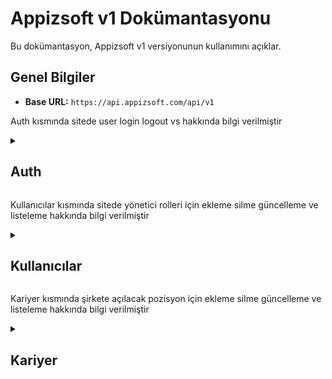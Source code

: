 # Appizsoft v1 Dokümantasyonu

Bu dokümantasyon, Appizsoft v1 versiyonunun kullanımını açıklar.

## Genel Bilgiler

- **Base URL:** `https://api.appizsoft.com/api/v1`


Auth kısmında sitede user login logout  vs  hakkında bilgi verilmiştir

  <details>
  <summary><h2>Auth</h2></summary>
  
  ### Kullanıcı Girişi (Login)

Kullanıcı girişi yapmak için bu endpoint'i kullanabilirsiniz.

**Endpoint:**

`POST /api/v1/auth/login`

**İstek Gövdesi (Request Body):**

- **Yol:** `/api/v1/auth/login`
- **Metod:** POST

- **Parametreler:**

| Parametre          | Tür     | Zorunluluk | Açıklama                     
| ----------------  | ------- | ---------- | ---------------------------- 
| `usernameOrEmail` | string  | Zorunlu    | kullanıcı veya email adresi yazılabilir    |
| `password`       | string  | Zorunlu    |  kullanıcıya ait şifre    |



```json
{
  "usernameOrEmail": "kullanici_adi",
  "password": "gizli_sifre"
}


```
#### Yanıt (Response):
Başarılı bir giriş durumunda, aşağıdaki gibi bir yanıt alırsınız:

```json
{
  "token": "your_jwt_token_here"
}

```

**Hata Durumları:**

- 400 Bad Request: Eksik veya hatalı veri girişi.
- 401 Unauthorized: Kullanıcı kimlik doğrulaması başarısız.
- 500 Internal Server Error: Sunucu hatası, giriş yapılamadı.


### Kullanıcı Çıkışı (Logout)

Kullanıcı çıkışı yapmak için bu endpoint'i kullanabilirsiniz.

**Endpoint:**

`POST /api/v1/auth/logout`

**İstek Gövdesi (Request Body):**

```json
{
  "usernameOrEmail": "john_doe",
}

```
#### Yanıt (Response):
Başarılı bir giriş durumunda, aşağıdaki gibi bir yanıt alırsınız:

```json
{
  "message": "Çıkış işlemi başarıyla tamamlandı."
}
```
**Hata Durumları:**

- 400 Bad Request: Eksik veya hatalı veri girişi.
- 401 Unauthorized: Kullanıcı kimlik doğrulaması başarısız.
- 500 Internal Server Error: Sunucu hatası, çıkış yapılamadı.

 ### Parola Yenileme İsteği (Forgot Password)

Eğer şifrenizi unuttuysanız, yeni bir şifre belirlemek için bu endpoint'i kullanabilirsiniz.

**Endpoint:**

`POST /api/v1/auth/login`

**İstek Gövdesi (Request Body):**

- **Yol:** `/api/v1/auth/login`
- **Metod:** POST

- **Parametreler:**

| Parametre          | Tür     | Zorunluluk | Açıklama                     
| ----------------  | ------- | ---------- | ---------------------------- 
| `email` | string  | Zorunlu    | kayıtlı email adresi   |

```json
{
  "email": "john@example.com"
}


```
#### Yanıt (Response):
Başarılı bir giriş durumunda, aşağıdaki gibi bir yanıt alırsınız:

```json
{
  "message": "Şifre sıfırlama bağlantısı e-posta adresinize gönderildi."
}

```

**Hata Durumları:**

- 400 Bad Request: Eksik veya hatalı veri girişi.
- 500 Internal Server Error: Sunucu hatası, şifre yenileme isteği gönderilemedi.

  </details>




Kullanıcılar kısmında sitede yönetici rolleri için ekleme silme güncelleme ve listeleme hakkında bilgi verilmiştir

  <details>
  <summary><h2>Kullanıcılar</h2></summary>
  
  </details>




Kariyer kısmında şirkete açılacak pozisyon için ekleme silme güncelleme ve listeleme hakkında bilgi verilmiştir

<details>
  <summary><h2>Kariyer</h2></summary>
  
Kariyerlerle ilgili işlemler. Bu işlemler JWT yetkilendirmesi gerektirir.

### Tüm Kariyerleri Getir

Tüm kariyerleri almak için kullanılır.

#### İstek

- **Yol:** `/api/v1/careers`
- **Metod:** GET
- **Parametreler:** Yok
- **Headers:** `Authorization: Bearer {YOUR_JWT_TOKEN}`

| Parametre        | Tür     | Zorunluluk | Açıklama                     | Örnek                               |
| ---------------- | ------- | ---------- | ---------------------------- | ----------------------------------- |
| `id`             | int     | Zorunlu    | Kariyer id                   | unique id, sistem belirler bunu     |
| `type`           | string  | Zorunlu    | Kariyer tipi                 | Technology,Design,Shared Services   |
| `title`          | string  | Zorunlu    | Kariyer başlığı              | Kariyer için Başlık                 |
| `pageLoc`        | string  | Zorunlu    | Sayfa konumu                 | kariyer içn dinamik sayfa adı       |
| `description`    | string  | Zorunlu    | Açıklama                     | açılan pozisyon için açıklama       |
| `requirements`   | array   | Zorunlu    | Gereksinimler listesi        | dizi olarak gereksinimleri belirtin |
| `location`       | string  | Zorunlu    | Konum bilgisi                | "Ankara, Türkiye" veya "Uzaktan"    |
| `employmentType` | string  | Zorunlu    | İstihdam tipi                | tam zamanlı yarı zamanlı gibi       |
| `isOpen`         | boolean | Zorunlu    | Kariyer durumu (açık/kapalı) | true,false                          |

#### Yanıt (Response):
Başarılı bir giriş durumunda, aşağıdaki gibi bir yanıt alırsınız:

```json
[
  {
    "id": "asd1132",
    "type": "Technology",
    "title": "Frontend Developer",
    "pageLoc": "frontend-developer",
    "description": "Özgün fikirlerle frontend geliştirme ekibimize katılın ve kullanıcı deneyimlerini şekillendirin. Uzaktan çalışma imkanı.",
    "requirements": [
      "En az 2 yıl frontend geliştirme deneyimi",
      "HTML, CSS ve JavaScript konularında uzmanlık",
      "Modern UI/UX tasarım prensiplerini uygulama yeteneği",
      "En az bir frontend framework'üne hakimiyet"
    ],
    "location": "Uzaktan",
    "employmentType": "Tam Zamanlı"
  }
]
```

### Yeni Kariyer Ekle

Yeni bir kariyer eklemek için kullanılır.

- **Yol:** `/api/v1//careers`
- **Metod:** POST

- **Parametreler:**

| Parametre        | Tür     | Zorunluluk | Açıklama                     | Örnek                               |
| ---------------- | ------- | ---------- | ---------------------------- | ----------------------------------- |
| `type`           | string  | Zorunlu    | Kariyer tipi                 | Technology,Design,Shared Services   |
| `title`          | string  | Zorunlu    | Kariyer başlığı              | Kariyer için Başlık                 |
| `pageLoc`        | string  | Zorunlu    | Sayfa konumu                 | kariyer içn dinamik sayfa adı       |
| `description`    | string  | Zorunlu    | Açıklama                     | açılan pozisyon için açıklama       |
| `requirements`   | array   | Zorunlu    | Gereksinimler listesi        | dizi olarak gereksinimleri belirtin |
| `location`       | string  | Zorunlu    | Konum bilgisi                | "Ankara, Türkiye" veya "Uzaktan"    |
| `employmentType` | string  | Zorunlu    | İstihdam tipi                | tam zamanlı yarı zamanlı gibi       |
| `isOpen`         | boolean | Zorunlu    | Kariyer durumu (açık/kapalı) | true,false                          |

- **Headers:** `Authorization: Bearer {YOUR_JWT_TOKEN}`

#### İstek

```http
POST /api/v1/careers
Content-Type: application/json
Authorization: Bearer {YOUR_JWT_TOKEN}

{
  "type": "Technology",
  "title": "Frontend Developer",
  "pageLoc": "frontend-developer",
  "description": "Hızla büyüyen ekibimize katılmak için yetenekli bir frontend geliştirici arıyoruz.\nİstanbul, Türkiye konumunda.",
  "requirements": [
    "En az 2 yıl frontend geliştirme deneyimi",
    "Web teknolojilerine hakimiyet",
    "React veya Angular gibi frameworklerde tecrübe",
    "Kreatif tasarım yeteneği tercih sebebi"
  ],
  "location": "İstanbul, Türkiye",
  "employmentType": "Tam Zamanlı",
    "isOpen": true
}
```

#### Yanıt

```
{
  "message": "Yeni kariyer başarıyla eklendi."
}
```

## Kariyer Güncelle

Bir kariyer verisini güncellemek için kullanılır.

- **Yol:** `/api/v1//careers/:pageLoc`
- **Metod:** PUT

- **Parametreler:** `Authorization: Bearer {YOUR_JWT_TOKEN}`

| Parametre | Tür | Zorunluluk | Açıklama                                |
| --------- | --- | ---------- | --------------------------------------- |
| `id     ` | int | Zorunlu    | Güncellenecek kariyerin benzersiz id'si |

- **Headers:** `Authorization: Bearer {YOUR_JWT_TOKEN}`

- **İstek:**

```http
PUT /api/v1/careers/{career-id}
Content-Type: application/json
Authorization: Bearer {YOUR_JWT_TOKEN}

{
  "type": "Technology",
  "title": "Yazılım Geliştirme Uzmanı",
  "pageLoc": "{career-id}",
  "description": "Yazılım geliştirme uzmanı pozisyonu için deneyimli adaylar arıyoruz.",
  "requirements": [
    "En az 5 yıl deneyim",
    "İleri seviye programlama bilgisi",
    "Proje yönetimi yeteneği"
  ],
  "location": "İstanbul, Türkiye",
  "employmentType": "Tam Zamanlı",
    "isOpen": true
}
```

#### Yanıt

```
{
"message": "Kariyer başarıyla güncellendi."
}

```

## Kariyer Sil

Bir kariyer verisini güncellemek için kullanılır.

- **Yol:** `/api/v1//careers/:pageLoc`
- **Metod:** DELETE

- **Parametreler:** `Authorization: Bearer {YOUR_JWT_TOKEN}`

| Parametre | Tür | Zorunluluk | Açıklama                            |
| --------- | --- | ---------- | ----------------------------------- |
| `id     ` | int | Zorunlu    | Silinecek kariyerin benzersiz id'si |

- **Headers:** `Authorization: Bearer {YOUR_JWT_TOKEN}`

- **İstek:**

```http
DELETE  /api/v1/careers/{career-id}
Content-Type: application/json
Authorization: Bearer {YOUR_JWT_TOKEN}

```

#### Yanıt

```
{
"message": "Kariyer başarıyla silindi."
}

```

</details>
